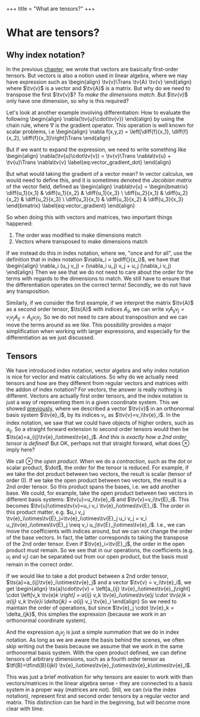 +++
title = "What are tensors?"
+++
# What are tensors?

## Why index notation?
In the previous [chapter](/Theory/VectorAlgebra), we wrote that vectors are basically first-order tensors. But vectors is also a notion used in linear algebra, where we may have expression such as
\begin{align}
\tv{v}\Trans \tv{A} \tv{v}
\end{align}
where $\tv{v}$ is a vector and  $\tv{A}$ is a matrix. But why do we need to transpose the first $\tv{v}$? *To make the dimensions match*. But $\tv{v}$ only have one dimension, so why is this required?

Let's look at another example involving differentiation: How to evaluate the following
\begin{align}
\nabla(\tv{u}\cdot\tv{v})
\end{align}
by using the chain rule, where $\nabla$ is the gradient operator. This operation is well known for scalar problems, i.e
\begin{align}
\nabla f(x,y,z) = \left[\diff{f}{x_1}, \diff{f}{x_2}, \diff{f}{x_3}\right]\Trans
\end{align}

But if we want to expand the expression, we need to write something like
\begin{align}
\nabla(\tv{u}\cdot\tv{v}) = \tv{v}\Trans \nabla\tv{u} + \tv{u}\Trans \nabla\tv{v} \label{eq:vector_gradient_dot}
\end{align}

But what would taking the gradient of a vector mean? In vector calculus, we would need to define this, and it is sometimes denoted the *Jacobian matrix* of the vector field, defined as 
\begin{align}
\nabla\tv{u} = \begin{bmatrix}
\diff{u_1}{x_1} & \diff{u_1}{x_2} & \diff{u_1}{x_3} \\
\diff{u_2}{x_1} & \diff{u_2}{x_2} & \diff{u_2}{x_3} \\
\diff{u_3}{x_1} & \diff{u_3}{x_2} & \diff{u_3}{x_3}
\end{bmatrix} \label{eq:vector_gradient}
\end{align}

So when doing this with vectors and matrices, two important things happened:
1. The order was modified to make dimensions match
2. Vectors where transposed to make dimensions match

If we instead do this in index notation, where we, "once and for all", use the definition that in index notation $\nabla_i = \pdiff{}{x_i}$, we have that
\begin{align}
\nabla_i (u_j v_j) = (\nabla_i u_j) v_j + u_j (\nabla_i v_j)
\end{align}
Then we see that we do not need to care about the order for the terms with regards to the dimensions to match. We still have to ensure that the differentiation operates on the correct terms! Secondly, we do not have any transposition. 

Similarly, if we consider the first example, if we interpret the matrix $\tv{A}$ as a second order tensor, $\ts{A}$ with indices $A_{ij}$, we can write $v_i A_{ij} v_j = v_i v_j A_{ij} = A_{ij} v_i v_j$. So we do not need to care about transposition and we can move the terms around as we like. This possibility provides a major simplification when working with larger expressions, and especially for the differentiation as we just discussed. 

## Tensors
We have introduced index notation, vector algebra and why index notation is nice for vector and matrix calculations. So why do we actually need tensors and how are they different from regular vectors and matrices with the addon of index notation? For vectors, the answer is really nothing is different. Vectors are actually first order tensors, and the index notation is just a way of representing them in a given coordinate system. This we showed [previously](/Theory/VectorAlgebra#basis_system), where we described a vector $\tv{v}$ in an orthonormal basis system $\tv{e}_i$, by its indices $v_i$, as $\tv{v}=v_i\tv{e}_i$. In the index notation, we saw that we could have objects of higher orders, such as $a_{ij}$. So a straight forward extension to second order tensors would then be $\ts{a}=a_{ij}\tv{e}_i\otimes\tv{e}_j$. *And this is exactly how a 2nd order tensor is defined!* But OK, perhaps not that straight forward, what does $\otimes$ imply here?

We call $\otimes$ the *open product*. When we do a *contraction*, such as the dot or scalar product, $\dot$, the order for the tensor is reduced. For example, if we take the dot product between two vectors, the result is scalar (tensor of order 0). If we take the open product between two vectors, the result is a 2nd order tensor. So this product spans the bases, i.e. we add another base. We could, for example, take the open product between two vectors in different basis systems:  $\tv{u}=u_i\tv{e}_i$ and $\tv{v}=v_i\tv{E}_i$. This becomes $\tv{u}\otimes\tv{v}=u_i v_i \tv{e}_i\otimes\tv{E}_i$. The order in this product matter, e.g. $u_i v_j \tv{e}_i\otimes\tv{E}_j=\tv{e}_i\otimes\tv{E}_j u_i v_j = v_i u_j\tv{e}_i\otimes\tv{E}_j \neq v_i u_j\tv{E}_j\otimes\tv{e}_i$. I.e., we can move the coefficients with indices around, but we can not change the order of the base vectors. In fact, the latter corresponds to taking the transpose of the 2nd order tensor. Even if $\tv{e}_i=\tv{E}_j$, the order in the open product must remain. So we see that in our operations, the coefficients (e.g. $u_i$ and $v_j$) can be separated out from our open product, but the basis must remain in the correct order. 

If we would like to take a dot product between a 2nd order tensor, $\ts{a}=a_{ij}\tv{e}_i\otimes\tv{e}_j$ and a vector $\tv{v} = v_i\tv{e}_i$, we get
\begin{align}
\ts{a}\cdot\tv{v} = \left[a_{ij} \tv{e}_i\otimes\tv{e}_j\right] \cdot \left[v_k \tv{e}_k \right] = a_{ij} v_k \tv{e}_i\otimes\tv{e}_j \cdot \tv{e}_k = a_{ij} v_k \tv{e}_i \delta_{jk} = a_{ij} v_j \tv{e}_i
\end{align}
So we need to maintain the order of operations, but since $\tv{e}_j \cdot \tv{e}_k = \delta_{jk}$, this simplies the expression (because we work in an orthonormal coordinate system). 

And the expression $a_{ij} v_j$ is just a simple summation that we do in index notation. As long as we are aware the basis behind the scenes, we often skip writing out the basis because we assume that we work in the same orthonormal basis system. With the open product defined, we can define tensors of arbitrary dimensions, such as a fourth order tensor as $\tf{B}=\tfind{B}{ijkl} \tv{e}_i\otimes\tv{e}_j\otimes\tv{e}_k\otimes\tv{e}_l$. 

This was just a brief motivation for why tensors are easier to work with than vectors/matrices in the linear algebra sense - they are connected to a basis system in a proper way (matrices are not). Still, we can (via the index notation), represent first and second order tensors by a regular vector and matrix. This distinction can be hard in the beginning, but will become more clear with time. 